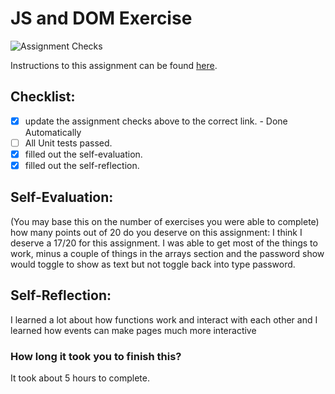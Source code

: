 JS and DOM Exercise
===================================
![Assignment Checks](https://github.com/IT3049C/JS-and-DOM-Exercises/workflows/Assignment%20Checks/badge.svg)

Instructions to this assignment can be found [here](https://it3049c.github.io/Material/Assignments/2.JavaScript_Exercises/).

## Checklist:
- [x] update the assignment checks above to the correct link. - Done Automatically
- [ ] All Unit tests passed.
- [x] filled out the self-evaluation.
- [x] filled out the self-reflection.

## Self-Evaluation: 
(You may base this on the number of exercises you were able to complete)
how many points out of 20 do you deserve on this assignment:
I think I deserve a 17/20 for this assignment. I was able to get most of the things to work, minus a couple of things in the arrays section and the password show would toggle to show as text but not toggle back into type password.
## Self-Reflection:
<!-- What did you learn that you found interesting -->
I learned a lot about how functions work and interact with each other and I learned how events can make pages much more interactive
### How long it took you to finish this?
It took about 5 hours to complete.
